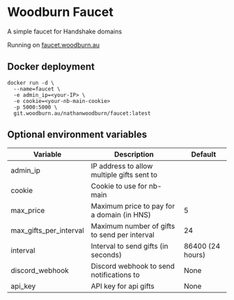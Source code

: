 # Woodburn Faucet
A simple faucet for Handshake domains

Running on [faucet.woodburn.au](https://faucet.woodburn.au)

## Docker deployment
```
docker run -d \
  --name=faucet \
  -e admin_ip=<your-IP> \
  -e cookie=<your-nb-main-cookie>
  -p 5000:5000 \
  git.woodburn.au/nathanwoodburn/faucet:latest

```

## Optional environment variables
| Variable | Description | Default |
| --- | --- | --- |
| admin_ip | IP address to allow multiple gifts sent to |
| cookie | Cookie to use for nb-main |
| max_price | Maximum price to pay for a domain (in HNS) | 5 |
| max_gifts_per_interval | Maximum number of gifts to send per interval | 24 |
| interval | Interval to send gifts (in seconds) | 86400 (24 hours) |
| discord_webhook | Discord webhook to send notifications to | None |
| api_key | API key for api gifts | None |